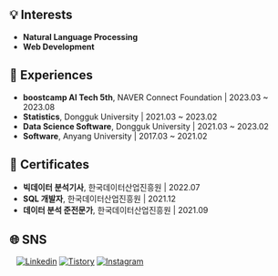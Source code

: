 <h2>💡 Interests </h2>

- <b>Natural Language Processing</b>
- <b>Web Development</b>

<h2>🚀 Experiences </h2>

- <b>boostcamp AI Tech 5th</b>, NAVER Connect Foundation | 2023.03 ~ 2023.08
- <b>Statistics</b>, Dongguk University | 2021.03 ~ 2023.02
- <b>Data Science Software</b>, Dongguk University | 2021.03 ~ 2023.02
- <b>Software</b>, Anyang University | 2017.03 ~ 2021.02

<h2>📜 Certificates</h1>

- <b>빅데이터 분석기사</b>, 한국데이터산업진흥원 | 2022.07
- <b>SQL 개발자</b>, 한국데이터산업진흥원 | 2021.12
- <b>데이터 분석 준전문가</b>, 한국데이터산업진흥원 | 2021.09

<h2>🌐 SNS</h2>

&nbsp;&nbsp; [![Linkedin](https://img.shields.io/badge/Linkedin-0077B5?style=flat-square&logo=linkedin&logoColor=white)](https://www.linkedin.com/in/gangjoohyeong/)
[![Tistory](https://img.shields.io/badge/Tistory-FF5722?style=flat-square&logo=tistory&logoColor=white)](https://bles.tistory.com/)
[![Instagram](https://img.shields.io/badge/Instagram-E4405F?style=flat-square&logo=instagram&logoColor=white)](https://www.instagram.com/gangjoohyeong/)
